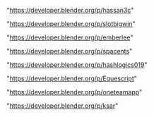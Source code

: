 "https://developer.blender.org/p/hassan3c"

"https://developer.blender.org/p/slotbigwin"

"https://developer.blender.org/p/emberlee"

"https://developer.blender.org/p/spacents"

"https://developer.blender.org/p/hashlogics019"

"https://developer.blender.org/p/Equescript"

"https://developer.blender.org/p/oneteamapp"

"https://developer.blender.org/p/ksar"

 
